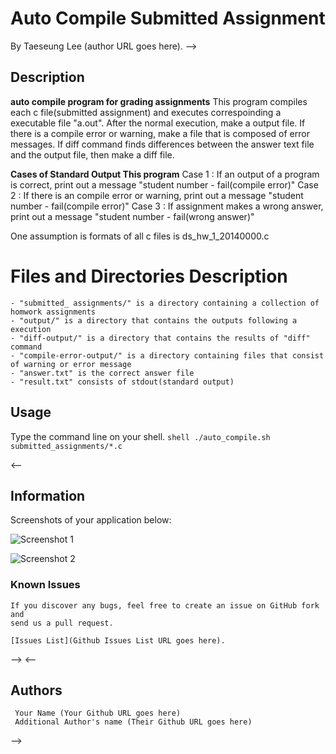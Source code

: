# Auto Compile Submitted Assignment
By Taeseung Lee <!-->(author URL goes here). -->
  
## Description
**auto compile program for grading assignments** 
This program compiles each c file(submitted assignment) and executes correspoinding a executable file "a.out". After the normal execution, make a output file.
If there is a compile error or warning, make a file that is composed of error messages.
If diff command finds differences between the answer text file and the output file, then make a diff file.

**Cases of Standard Output This program**
Case 1 : If an output of a program is correct, print out a message "student number - fail(compile error)"
Case 2 : If there is an compile error or warning, print out a message "student number - fail(compile error)"
Case 3 : If assignment makes a wrong answer, print out a message "student number - fail(wrong answer)"

One assumption is formats of all c files is ds_hw_1_20140000.c

# Files and Directories Description
	- "submitted_ assignments/" is a directory containing a collection of homwork assignments
	- "output/" is a directory that contains the outputs following a execution
	- "diff-output/" is a directory that contains the results of "diff" command
	- "compile-error-output/" is a directory containing files that consist of warning or error message
	- "answer.txt" is the correct answer file
	- "result.txt" consists of stdout(standard output)

## Usage

Type the command line on your shell.
``shell
	./auto_compile.sh submitted_assignments/*.c
``
	  
<--	  
## Information

Screenshots of your application below:

![Screenshot 1](http://placekitten.com/400/300)

![Screenshot 2](http://placekitten.com/400/300)



### Known Issues
	
	If you discover any bugs, feel free to create an issue on GitHub fork and
	send us a pull request.
	
	[Issues List](Github Issues List URL goes here).
-->	
<--
## Authors
	
	 Your Name (Your Github URL goes here)
	 Additional Author's name (Their Github URL goes here)

-->
